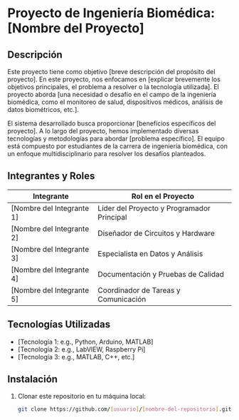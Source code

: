# Proyecto de Ingeniería Biomédica: [Nombre del Proyecto]

## Descripción

Este proyecto tiene como objetivo [breve descripción del propósito del proyecto]. En este proyecto, nos enfocamos en [explicar brevemente los objetivos principales, el problema a resolver o la tecnología utilizada]. El proyecto aborda [una necesidad o desafío en el campo de la ingeniería biomédica, como el monitoreo de salud, dispositivos médicos, análisis de datos biométricos, etc.].

El sistema desarrollado busca proporcionar [beneficios específicos del proyecto]. A lo largo del proyecto, hemos implementado diversas tecnologías y metodologías para abordar [problema específico]. El equipo está compuesto por estudiantes de la carrera de ingeniería biomédica, con un enfoque multidisciplinario para resolver los desafíos planteados.

## Integrantes y Roles

| Integrante            | Rol en el Proyecto               |
|-----------------------|----------------------------------|
| [Nombre del Integrante 1] | Líder del Proyecto y Programador Principal |
| [Nombre del Integrante 2] | Diseñador de Circuitos y Hardware |
| [Nombre del Integrante 3] | Especialista en Datos y Análisis |
| [Nombre del Integrante 4] | Documentación y Pruebas de Calidad |
| [Nombre del Integrante 5] | Coordinador de Tareas y Comunicación |

## Tecnologías Utilizadas

- [Tecnología 1: e.g., Python, Arduino, MATLAB]
- [Tecnología 2: e.g., LabVIEW, Raspberry Pi]
- [Tecnología 3: e.g., MATLAB, C++, etc.]

## Instalación

1. Clonar este repositorio en tu máquina local:

   ```bash
   git clone https://github.com/[usuario]/[nombre-del-repositorio].git
